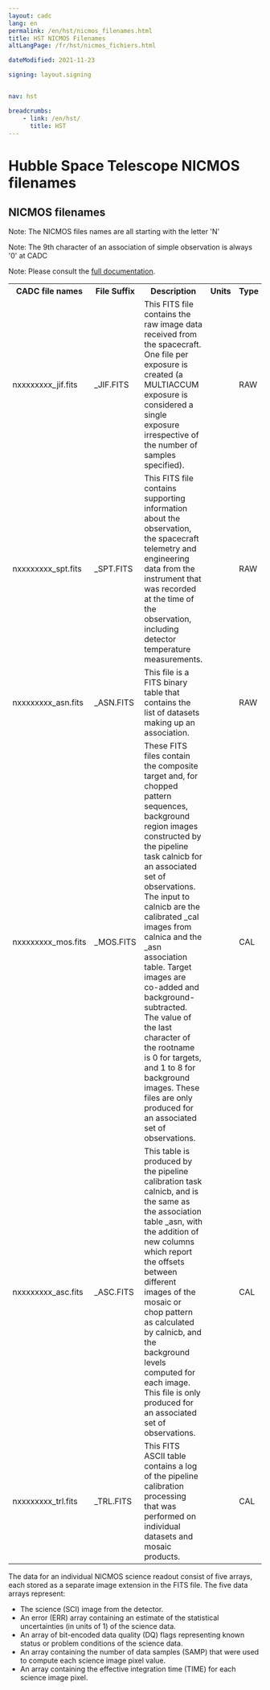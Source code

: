 ```yaml
---
layout: cadc
lang: en
permalink: /en/hst/nicmos_filenames.html
title: HST NICMOS Filenames
altLangPage: /fr/hst/nicmos_fichiers.html

dateModified: 2021-11-23

signing: layout.signing


nav: hst

breadcrumbs:
    - link: /en/hst/
      title: HST
---
```


<div class="span-6">
 <h1 id="wb-cont" class="wb-invisible">Hubble Space Telescope NICMOS filenames</h1>
 <h2 class="align-center">NICMOS filenames</h2>


<p class="color-attention">Note: The NICMOS files names are all starting with the letter 'N'</p>
<p class="color-attention">Note: The 9th character of an association of simple observation is always '0' at CADC  </p>
<p class="color-attention">Note: Please consult the <a rel="external" href="http://www.stsci.edu/hst/nicmos/documents/handbooks/current_NEW/cover.html" class="ui-link">full documentation</a>.</p>

<table class="table">

   <tbody><tr>
   <th id="a">CADC file names</th>
   <th id="b">File Suffix</th>
   <th id="c">Description</th>
   <th id="d">Units</th>
   <th id="f">Type</th>
   <th id="e">Access Example</th>
   </tr>

   <tr>
   <td headers="a">nxxxxxxxx_jif.fits</td>
   <td headers="b">_JIF.FITS</td>
   <td headers="c">This FITS file contains the raw image data received from the spacecraft. One file per exposure is created (a MULTIACCUM exposure is considered a single exposure irrespective of the number of samples specified).</td>
   <td headers="d"></td>
   <td headers="f">RAW</td>
   <td headers="e"><a href="/data/pub/HST/product/n4rk020b0_jif.fits" class="ui-link">n4rk020b0_jif.fits</a></td>
   </tr>

   <tr>
   <td headers="a">nxxxxxxxx_spt.fits</td>
   <td headers="b">_SPT.FITS</td>
   <td headers="c">This FITS file contains supporting information about the observation, the spacecraft telemetry and engineering data from the instrument that was recorded at the time of the observation, including detector temperature measurements.</td>
   <td headers="d"></td>
   <td headers="f">RAW</td>
   <td headers="e"><a href="/data/pub/HST/product/n4rk020b0_spt.fits" class="ui-link">n4rk020b0_spt.fits</a></td>
   </tr>

   <tr>
   <td headers="a">nxxxxxxxx_asn.fits</td>
   <td headers="b">_ASN.FITS</td>
   <td headers="c">This file is a FITS binary table that contains the list of datasets making up an association.</td>
   <td headers="d"></td>
   <td headers="f">RAW</td>
   <td headers="e"><a href="/data/pub/HST/product/n4rk020b0_asn.fits" class="ui-link">n4rk020b0_asn.fits</a></td>
   </tr>

   <tr>
   <td headers="a">nxxxxxxxx_mos.fits</td>
   <td headers="b">_MOS.FITS</td>
   <td headers="c">These FITS files contain the composite target and, for chopped pattern sequences, background region images constructed by the pipeline task calnicb for an associated set of observations. The input to calnicb are the calibrated _cal images from calnica and the _asn association table. Target images are co-added and background-subtracted. The value of the last character of the rootname is 0 for targets, and 1 to 8 for background images. These files are only produced for an associated set of observations.</td>
   <td headers="d"></td>
   <td headers="f">CAL</td>
   <td headers="e"><a href="/data/pub/HST/product/n4rk020b0_mos.fits" class="ui-link">n4rk020b0_mos.fits</a></td>
   </tr>

   <tr>
   <td headers="a">nxxxxxxxx_asc.fits</td>
   <td headers="b">_ASC.FITS</td>
   <td headers="c">This table is produced by the pipeline calibration task calnicb, and is the same as the association table _asn, with the addition of new columns which report the offsets between different images of the mosaic or chop pattern as calculated by calnicb, and the background levels computed for each image. This file is only produced for an associated set of observations.</td>
   <td headers="d"></td>
   <td headers="f">CAL</td>
   <td headers="e"><a href="/data/pub/HST/product/n4rk020b0_asc.fits" class="ui-link">n4rk020b0_asc.fits</a></td>
   </tr>

   <tr>
   <td headers="a">nxxxxxxxx_trl.fits</td>
   <td headers="b">_TRL.FITS</td>
   <td headers="c">This FITS ASCII table contains a log of the pipeline calibration processing that was performed on individual datasets and mosaic products.</td>
   <td headers="d"></td>
   <td headers="f">CAL</td>
   <td headers="e"><a href="/data/pub/HST/product/n4rk020b0_trl.fits" class="ui-link">n4rk020b0_trl.fits</a></td>
   </tr>


</tbody></table>


<p>
The data for an individual NICMOS science readout consist of five arrays,
each stored as a separate image extension in the FITS file. The five
data arrays represent:</p>

<ul>
   <li>The science (SCI) image from the detector.</li>
   <li>An error (ERR) array containing an estimate of the statistical uncertainties (in units of 1) of the science data.</li>
   <li>An array of bit-encoded data quality (DQ) flags representing known status or problem conditions of the science data.</li>
   <li>An array containing the number of data samples (SAMP) that were used to compute each science image pixel value.</li>
   <li>An array containing the effective integration time (TIME) for each science image pixel. </li>
</ul>


</div>